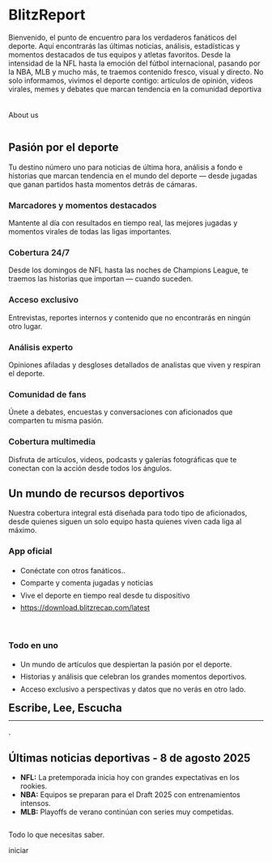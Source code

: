 # BlitzReport
<!-- wp:template-part {"slug":"header","theme":"twentytwentyfour","tagName":"header","area":"header"} /-->

<!-- wp:group {"tagName":"main","style":{"spacing":{"blockGap":"0","margin":{"top":"0"}}},"layout":{"type":"default"}} -->
<main class="wp-block-group" style="margin-top:0"><!-- wp:group {"align":"full","style":{"spacing":{"padding":{"top":"var:preset|spacing|50","bottom":"var:preset|spacing|50","left":"var:preset|spacing|50","right":"var:preset|spacing|50"}}},"layout":{"type":"constrained","contentSize":"","wideSize":""}} -->
<div class="wp-block-group alignfull" style="padding-top:var(--wp--preset--spacing--50);padding-right:var(--wp--preset--spacing--50);padding-bottom:var(--wp--preset--spacing--50);padding-left:var(--wp--preset--spacing--50)"><!-- wp:group {"style":{"spacing":{"blockGap":"0px"}},"layout":{"type":"constrained","contentSize":"565px"}} -->
<div class="wp-block-group"><!-- wp:paragraph {"align":"center"} -->
<p class="has-text-align-center">Bienvenido, el punto de encuentro para los verdaderos fanáticos del deporte. Aquí encontrarás las últimas noticias, análisis, estadísticas y momentos destacados de tus equipos y atletas favoritos. Desde la intensidad de la NFL hasta la emoción del fútbol internacional, pasando por la NBA, MLB y mucho más, te traemos contenido fresco, visual y directo. No solo informamos, vivimos el deporte contigo: artículos de opinión, videos virales, memes y debates que marcan tendencia en la comunidad deportiva</p>
<!-- /wp:paragraph -->

<!-- wp:spacer {"height":"1.25rem"} -->
<div style="height:1.25rem" aria-hidden="true" class="wp-block-spacer"></div>
<!-- /wp:spacer -->

<!-- wp:buttons {"layout":{"type":"flex","justifyContent":"center"}} -->
<div class="wp-block-buttons"><!-- wp:button -->
<div class="wp-block-button"><a class="wp-block-button__link wp-element-button">About us</a></div>
<!-- /wp:button --></div>
<!-- /wp:buttons --></div>
<!-- /wp:group -->

<!-- wp:spacer {"height":"var:preset|spacing|30","style":{"layout":[]}} -->
<div style="height:var(--wp--preset--spacing--30)" aria-hidden="true" class="wp-block-spacer"></div>
<!-- /wp:spacer -->

<!-- wp:image {"id":21,"sizeSlug":"full","linkDestination":"none","align":"wide","className":"is-style-rounded"} -->
<figure class="wp-block-image alignwide size-full is-style-rounded"><img src="localhost/wordpress/wp-content/uploads/2025/08/cnne-1152625-220210112736-01b-sofi-infinity-screen-exlarge-169-2.jpg" alt="" class="wp-image-21"/></figure>
<!-- /wp:image --></div>
<!-- /wp:group -->

<!-- wp:group {"align":"full","style":{"spacing":{"margin":{"top":"0","bottom":"0"},"padding":{"top":"var:preset|spacing|50","bottom":"var:preset|spacing|50","left":"var:preset|spacing|50","right":"var:preset|spacing|50"}}},"backgroundColor":"base-2","layout":{"type":"constrained"}} -->
<div class="wp-block-group alignfull has-base-2-background-color has-background" style="margin-top:0;margin-bottom:0;padding-top:var(--wp--preset--spacing--50);padding-right:var(--wp--preset--spacing--50);padding-bottom:var(--wp--preset--spacing--50);padding-left:var(--wp--preset--spacing--50)"><!-- wp:group {"style":{"spacing":{"blockGap":"0px"}},"layout":{"type":"flex","orientation":"vertical","justifyContent":"center"}} -->
<div class="wp-block-group"><!-- wp:heading {"textAlign":"center","className":"is-style-asterisk"} -->
<h2 class="wp-block-heading has-text-align-center is-style-asterisk">Pasión por el deporte</h2>
<!-- /wp:heading -->

<!-- wp:spacer {"height":"0px","style":{"layout":{"flexSize":"1.25rem","selfStretch":"fixed"}}} -->
<div style="height:0px" aria-hidden="true" class="wp-block-spacer"></div>
<!-- /wp:spacer -->

<!-- wp:paragraph {"align":"center"} -->
<p class="has-text-align-center">Tu destino número uno para noticias de última hora, análisis a fondo e historias que marcan tendencia en el mundo del deporte — desde jugadas que ganan partidos hasta momentos detrás de cámaras.</p>
<!-- /wp:paragraph --></div>
<!-- /wp:group -->

<!-- wp:spacer {"height":"var:preset|spacing|40","style":{"spacing":{"margin":{"top":"0","bottom":"0"}}}} -->
<div style="margin-top:0;margin-bottom:0;height:var(--wp--preset--spacing--40)" aria-hidden="true" class="wp-block-spacer"></div>
<!-- /wp:spacer -->

<!-- wp:columns {"align":"wide","style":{"spacing":{"blockGap":{"top":"var:preset|spacing|30","left":"var:preset|spacing|40"}}}} -->
<div class="wp-block-columns alignwide"><!-- wp:column {"style":{"spacing":{"blockGap":"var:preset|spacing|10"}}} -->
<div class="wp-block-column"><!-- wp:heading {"textAlign":"left","level":3,"className":"is-style-asterisk","style":{"typography":{"fontStyle":"normal","fontWeight":"600"}},"fontSize":"medium","fontFamily":"body"} -->
<h3 class="wp-block-heading has-text-align-left is-style-asterisk has-body-font-family has-medium-font-size" style="font-style:normal;font-weight:600">Marcadores y momentos destacados</h3>
<!-- /wp:heading -->

<!-- wp:paragraph {"align":"left"} -->
<p class="has-text-align-left">Mantente al día con resultados en tiempo real, las mejores jugadas y momentos virales de todas las ligas importantes.</p>
<!-- /wp:paragraph --></div>
<!-- /wp:column -->

<!-- wp:column {"style":{"spacing":{"blockGap":"var:preset|spacing|10"}}} -->
<div class="wp-block-column"><!-- wp:heading {"textAlign":"left","level":3,"className":"is-style-asterisk","style":{"typography":{"fontStyle":"normal","fontWeight":"600"}},"fontSize":"medium","fontFamily":"body"} -->
<h3 class="wp-block-heading has-text-align-left is-style-asterisk has-body-font-family has-medium-font-size" style="font-style:normal;font-weight:600">Cobertura 24/7</h3>
<!-- /wp:heading -->

<!-- wp:paragraph {"align":"left"} -->
<p class="has-text-align-left">Desde los domingos de NFL hasta las noches de Champions League, te traemos las historias que importan — cuando suceden.</p>
<!-- /wp:paragraph --></div>
<!-- /wp:column -->

<!-- wp:column {"style":{"spacing":{"blockGap":"var:preset|spacing|10"}}} -->
<div class="wp-block-column"><!-- wp:heading {"textAlign":"left","level":3,"className":"is-style-asterisk","style":{"typography":{"fontStyle":"normal","fontWeight":"600"}},"fontSize":"medium","fontFamily":"body"} -->
<h3 class="wp-block-heading has-text-align-left is-style-asterisk has-body-font-family has-medium-font-size" style="font-style:normal;font-weight:600">Acceso exclusivo</h3>
<!-- /wp:heading -->

<!-- wp:paragraph {"align":"left"} -->
<p class="has-text-align-left">Entrevistas, reportes internos y contenido que no encontrarás en ningún otro lugar.<br></p>
<!-- /wp:paragraph --></div>
<!-- /wp:column --></div>
<!-- /wp:columns -->

<!-- wp:spacer {"height":"var:preset|spacing|20"} -->
<div style="height:var(--wp--preset--spacing--20)" aria-hidden="true" class="wp-block-spacer"></div>
<!-- /wp:spacer -->

<!-- wp:columns {"align":"wide","style":{"spacing":{"blockGap":{"top":"var:preset|spacing|30","left":"var:preset|spacing|40"}}}} -->
<div class="wp-block-columns alignwide"><!-- wp:column {"style":{"spacing":{"blockGap":"var:preset|spacing|10"}}} -->
<div class="wp-block-column"><!-- wp:heading {"textAlign":"left","level":3,"className":"is-style-asterisk","style":{"typography":{"fontStyle":"normal","fontWeight":"600"}},"fontSize":"medium","fontFamily":"body"} -->
<h3 class="wp-block-heading has-text-align-left is-style-asterisk has-body-font-family has-medium-font-size" style="font-style:normal;font-weight:600">Análisis experto</h3>
<!-- /wp:heading -->

<!-- wp:paragraph {"align":"left"} -->
<p class="has-text-align-left">Opiniones afiladas y desgloses detallados de analistas que viven y respiran el deporte.</p>
<!-- /wp:paragraph --></div>
<!-- /wp:column -->

<!-- wp:column {"style":{"spacing":{"blockGap":"var:preset|spacing|10"}}} -->
<div class="wp-block-column"><!-- wp:heading {"textAlign":"left","level":3,"className":"is-style-asterisk","style":{"typography":{"fontStyle":"normal","fontWeight":"600"}},"fontSize":"medium","fontFamily":"body"} -->
<h3 class="wp-block-heading has-text-align-left is-style-asterisk has-body-font-family has-medium-font-size" style="font-style:normal;font-weight:600">Comunidad de fans</h3>
<!-- /wp:heading -->

<!-- wp:paragraph {"align":"left"} -->
<p class="has-text-align-left">Únete a debates, encuestas y conversaciones con aficionados que comparten tu misma pasión.</p>
<!-- /wp:paragraph --></div>
<!-- /wp:column -->

<!-- wp:column {"style":{"spacing":{"blockGap":"var:preset|spacing|10"}}} -->
<div class="wp-block-column"><!-- wp:heading {"textAlign":"left","level":3,"className":"is-style-asterisk","style":{"typography":{"fontStyle":"normal","fontWeight":"600"}},"fontSize":"medium","fontFamily":"body"} -->
<h3 class="wp-block-heading has-text-align-left is-style-asterisk has-body-font-family has-medium-font-size" style="font-style:normal;font-weight:600">Cobertura multimedia</h3>
<!-- /wp:heading -->

<!-- wp:paragraph {"align":"left"} -->
<p class="has-text-align-left">Disfruta de artículos, videos, podcasts y galerías fotográficas que te conectan con la acción desde todos los ángulos.</p>
<!-- /wp:paragraph --></div>
<!-- /wp:column --></div>
<!-- /wp:columns --></div>
<!-- /wp:group -->

<!-- wp:group {"align":"full","style":{"spacing":{"padding":{"top":"var:preset|spacing|50","bottom":"var:preset|spacing|50","left":"var:preset|spacing|50","right":"var:preset|spacing|50"},"margin":{"top":"0","bottom":"0"}}},"layout":{"type":"constrained"}} -->
<div class="wp-block-group alignfull" style="margin-top:0;margin-bottom:0;padding-top:var(--wp--preset--spacing--50);padding-right:var(--wp--preset--spacing--50);padding-bottom:var(--wp--preset--spacing--50);padding-left:var(--wp--preset--spacing--50)"><!-- wp:group {"align":"wide","style":{"spacing":{"blockGap":"0"}},"layout":{"type":"constrained"}} -->
<div class="wp-block-group alignwide"><!-- wp:group {"style":{"spacing":{"blockGap":"var:preset|spacing|10"}},"layout":{"type":"flex","orientation":"vertical","justifyContent":"center"}} -->
<div class="wp-block-group"><!-- wp:heading {"textAlign":"center","className":"is-style-asterisk"} -->
<h2 class="wp-block-heading has-text-align-center is-style-asterisk">Un mundo de recursos deportivos</h2>
<!-- /wp:heading -->

<!-- wp:paragraph {"align":"center","style":{"layout":{"selfStretch":"fit","flexSize":null}}} -->
<p class="has-text-align-center">Nuestra cobertura integral está diseñada para todo tipo de aficionados, desde quienes siguen un solo equipo hasta quienes viven cada liga al máximo.<br></p>
<!-- /wp:paragraph --></div>
<!-- /wp:group -->

<!-- wp:spacer {"height":"var:preset|spacing|40"} -->
<div style="height:var(--wp--preset--spacing--40)" aria-hidden="true" class="wp-block-spacer"></div>
<!-- /wp:spacer -->

<!-- wp:columns {"align":"wide","style":{"spacing":{"blockGap":{"top":"var:preset|spacing|50","left":"var:preset|spacing|60"}}}} -->
<div class="wp-block-columns alignwide"><!-- wp:column {"verticalAlignment":"center","width":"40%"} -->
<div class="wp-block-column is-vertically-aligned-center" style="flex-basis:40%"><!-- wp:heading {"level":3,"className":"is-style-asterisk"} -->
<h3 class="wp-block-heading is-style-asterisk">App oficial</h3>
<!-- /wp:heading -->

<!-- wp:list {"className":"is-style-checkmark-list","style":{"typography":{"lineHeight":"1.75"}}} -->
<ul style="line-height:1.75" class="wp-block-list is-style-checkmark-list"><!-- wp:list-item -->
<li>Conéctate con otros fanáticos..</li>
<!-- /wp:list-item -->

<!-- wp:list-item -->
<li>Comparte y comenta jugadas y noticias</li>
<!-- /wp:list-item -->

<!-- wp:list-item -->
<li>Vive el deporte en tiempo real desde tu dispositivo</li>
<!-- /wp:list-item -->

<!-- wp:list-item -->
<li><a href="https://download.bleacherreportapp.com/latest">https://download.blitzrecap.com/latest<br></a></li>
<!-- /wp:list-item --></ul>
<!-- /wp:list --></div>
<!-- /wp:column -->

<!-- wp:column {"width":"50%"} -->
<div class="wp-block-column" style="flex-basis:50%"><!-- wp:image {"id":22,"sizeSlug":"full","linkDestination":"none","className":"is-style-rounded"} -->
<figure class="wp-block-image size-full is-style-rounded"><img src="http://localhost/wordpress/wp-content/uploads/2025/08/channels4_profile-2.jpg" alt="" class="wp-image-22"/></figure>
<!-- /wp:image --></div>
<!-- /wp:column --></div>
<!-- /wp:columns -->

<!-- wp:spacer {"height":"var:preset|spacing|40"} -->
<div style="height:var(--wp--preset--spacing--40)" aria-hidden="true" class="wp-block-spacer"></div>
<!-- /wp:spacer -->

<!-- wp:columns {"align":"wide","style":{"spacing":{"blockGap":{"top":"var:preset|spacing|50","left":"var:preset|spacing|60"}}}} -->
<div class="wp-block-columns alignwide"><!-- wp:column {"width":"50%"} -->
<div class="wp-block-column" style="flex-basis:50%"><!-- wp:image {"id":23,"sizeSlug":"large","linkDestination":"none","className":"is-style-rounded"} -->
<figure class="wp-block-image size-large is-style-rounded"><img src="http://localhost/wordpress/wp-content/uploads/2025/08/Los-10-deportes-mas-practicados-en-todo-el-mundo-1024x499.jpg" alt="" class="wp-image-23"/></figure>
<!-- /wp:image --></div>
<!-- /wp:column -->

<!-- wp:column {"verticalAlignment":"center","width":"40%"} -->
<div class="wp-block-column is-vertically-aligned-center" style="flex-basis:40%"><!-- wp:heading {"level":3,"className":"is-style-asterisk"} -->
<h3 class="wp-block-heading is-style-asterisk">Todo en uno</h3>
<!-- /wp:heading -->

<!-- wp:list {"className":"is-style-checkmark-list","style":{"typography":{"lineHeight":"1.75"}}} -->
<ul style="line-height:1.75" class="wp-block-list is-style-checkmark-list"><!-- wp:list-item -->
<li>Un mundo de artículos que despiertan la pasión por el deporte.</li>
<!-- /wp:list-item -->

<!-- wp:list-item -->
<li>Historias y análisis que celebran los grandes momentos deportivos.</li>
<!-- /wp:list-item -->

<!-- wp:list-item -->
<li>Acceso exclusivo a perspectivas y datos que no verás en otro lado.</li>
<!-- /wp:list-item --></ul>
<!-- /wp:list --></div>
<!-- /wp:column --></div>
<!-- /wp:columns --></div>
<!-- /wp:group --></div>
<!-- /wp:group -->

<!-- wp:group {"align":"full","style":{"spacing":{"padding":{"top":"var:preset|spacing|50","bottom":"var:preset|spacing|50","left":"var:preset|spacing|50","right":"var:preset|spacing|50"},"margin":{"top":"0","bottom":"0"}}},"layout":{"type":"constrained"}} -->
<div class="wp-block-group alignfull" style="margin-top:0;margin-bottom:0;padding-top:var(--wp--preset--spacing--50);padding-right:var(--wp--preset--spacing--50);padding-bottom:var(--wp--preset--spacing--50);padding-left:var(--wp--preset--spacing--50)"><!-- wp:heading {"align":"wide","style":{"typography":{"lineHeight":"1"},"spacing":{"margin":{"top":"0","bottom":"var:preset|spacing|40"}}},"fontSize":"x-large"} -->
<h2 class="wp-block-heading alignwide has-x-large-font-size" style="margin-top:0;margin-bottom:var(--wp--preset--spacing--40);line-height:1">Escribe, Lee, Escucha</h2>
<!-- /wp:heading -->

<!-- wp:group {"align":"wide","layout":{"type":"constrained"}} -->
<div class="wp-block-group alignwide"><!-- wp:query {"queryId":0,"query":{"perPage":10,"pages":0,"offset":0,"postType":"post","order":"desc","orderBy":"date","author":"","search":"","exclude":[],"sticky":"","inherit":false},"align":"wide","layout":{"type":"default"}} -->
<div class="wp-block-query alignwide"><!-- wp:post-template -->
<!-- wp:separator {"className":"alignwide is-style-wide","backgroundColor":"contrast-3"} -->
<hr class="wp-block-separator has-text-color has-contrast-3-color has-alpha-channel-opacity has-contrast-3-background-color has-background alignwide is-style-wide"/>
<!-- /wp:separator -->

<!-- wp:columns {"verticalAlignment":"center","align":"wide","style":{"spacing":{"margin":{"top":"var:preset|spacing|20","bottom":"var:preset|spacing|20"}}}} -->
<div class="wp-block-columns alignwide are-vertically-aligned-center" style="margin-top:var(--wp--preset--spacing--20);margin-bottom:var(--wp--preset--spacing--20)"><!-- wp:column {"verticalAlignment":"center","width":"72%"} -->
<div class="wp-block-column is-vertically-aligned-center" style="flex-basis:72%"></div>
<!-- /wp:column -->

<!-- wp:column {"verticalAlignment":"center","width":"28%"} -->
<div class="wp-block-column is-vertically-aligned-center" style="flex-basis:28%"><!-- wp:template-part {"slug":"post-meta","theme":"twentytwentyfour"} /--></div>
<!-- /wp:column --></div>
<!-- /wp:columns -->
<!-- /wp:post-template -->

<!-- wp:spacer {"height":"var:preset|spacing|30"} -->
<div style="height:var(--wp--preset--spacing--30)" aria-hidden="true" class="wp-block-spacer"></div>
<!-- /wp:spacer -->

<!-- wp:query-pagination {"paginationArrow":"arrow","layout":{"type":"flex","justifyContent":"space-between"}} -->
<!-- wp:query-pagination-previous /-->

<!-- wp:query-pagination-numbers /-->

<!-- wp:query-pagination-next /-->
<!-- /wp:query-pagination -->

<!-- wp:query-no-results -->
<!-- wp:paragraph -->
<p>.</p>
<!-- /wp:paragraph -->
<!-- /wp:query-no-results --></div>
<!-- /wp:query --></div>
<!-- /wp:group --></div>
<!-- /wp:group --></main>
<!-- /wp:group -->

<!-- wp:group {"align":"wide","style":{"spacing":{"padding":{"top":"var:preset|spacing|40","bottom":"var:preset|spacing|40","left":"var:preset|spacing|50","right":"var:preset|spacing|50"},"margin":{"bottom":"var:preset|spacing|40"}}},"backgroundColor":"base-3","layout":{"type":"constrained"}} -->
<div class="wp-block-group alignwide has-base-3-background-color has-background" style="margin-bottom:var(--wp--preset--spacing--40);padding-top:var(--wp--preset--spacing--40);padding-right:var(--wp--preset--spacing--50);padding-bottom:var(--wp--preset--spacing--40);padding-left:var(--wp--preset--spacing--50)"><!-- wp:heading {"textAlign":"center","fontSize":"large"} -->
<h2 class="wp-block-heading has-text-align-center has-large-font-size">Últimas noticias deportivas - 8 de agosto 2025</h2>
<!-- /wp:heading -->

<!-- wp:list -->
<ul class="wp-block-list"><!-- wp:list-item -->
<li><strong>NFL:</strong> La pretemporada inicia hoy con grandes expectativas en los rookies.</li>
<!-- /wp:list-item -->

<!-- wp:list-item -->
<li><strong>NBA:</strong> Equipos se preparan para el Draft 2025 con entrenamientos intensos.</li>
<!-- /wp:list-item -->

<!-- wp:list-item -->
<li><strong>MLB:</strong> Playoffs de verano continúan con series muy competidas.</li>
<!-- /wp:list-item --></ul>
<!-- /wp:list -->

<!-- wp:image {"id":38,"sizeSlug":"full","linkDestination":"none"} -->
<figure class="wp-block-image size-full"><img src="http://localhost/wordpress/wp-content/uploads/2025/08/aq7da83whbgf2dzg2f48-1.png" alt="" class="wp-image-38"/></figure>
<!-- /wp:image --></div>
<!-- /wp:group -->

<!-- wp:paragraph {"align":"center"} -->
<p class="has-text-align-center">Todo lo que necesitas saber.</p>
<!-- /wp:paragraph -->

<!-- wp:buttons {"layout":{"type":"flex","justifyContent":"center"}} -->
<div class="wp-block-buttons"><!-- wp:button -->
<div class="wp-block-button"><a class="wp-block-button__link wp-element-button">iniciar</a></div>
<!-- /wp:button --></div>
<!-- /wp:buttons -->

<!-- wp:template-part {"slug":"footer","theme":"twentytwentyfour","tagName":"footer","area":"footer"} /-->

<!-- wp:paragraph -->
<p></p>
<!-- /wp:paragraph -->
